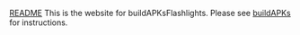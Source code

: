 [README](./README.md)
This is the website for buildAPKsFlashlights. Please see [buildAPKs](https://sdrausty.github.io/buildAPKs/reallyEasilyBuildAndroidAPKsOnDevice) for instructions. 

